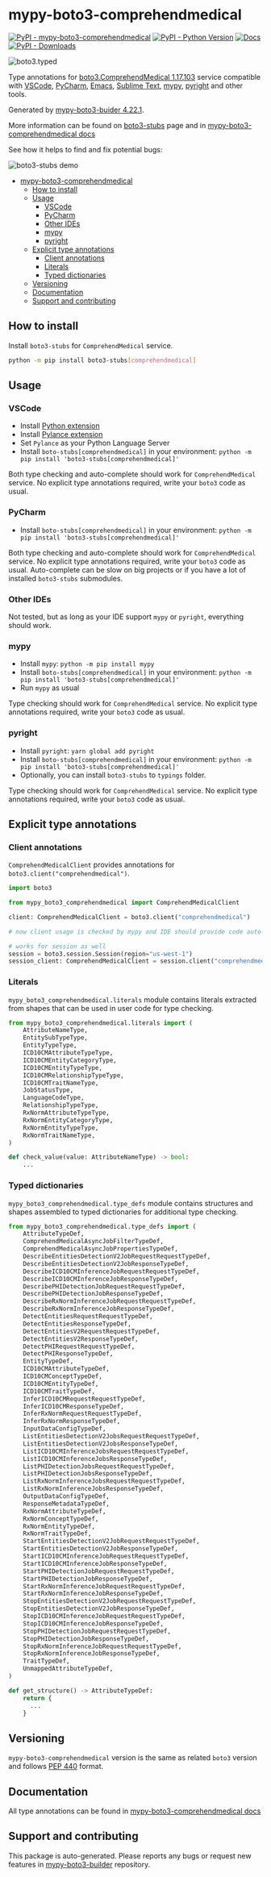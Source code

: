 <a id="mypy-boto3-comprehendmedical"></a>

# mypy-boto3-comprehendmedical

[![PyPI - mypy-boto3-comprehendmedical](https://img.shields.io/pypi/v/mypy-boto3-comprehendmedical.svg?color=blue)](https://pypi.org/project/mypy-boto3-comprehendmedical)
[![PyPI - Python Version](https://img.shields.io/pypi/pyversions/mypy-boto3-comprehendmedical.svg?color=blue)](https://pypi.org/project/mypy-boto3-comprehendmedical)
[![Docs](https://img.shields.io/readthedocs/mypy-boto3-builder.svg?color=blue)](https://mypy-boto3-builder.readthedocs.io/)
[![PyPI - Downloads](https://img.shields.io/pypi/dw/mypy-boto3-comprehendmedical?color=blue)](https://pypistats.org/packages/mypy-boto3-comprehendmedical)

![boto3.typed](https://github.com/vemel/mypy_boto3_builder/raw/master/logo.png)

Type annotations for
[boto3.ComprehendMedical 1.17.103](https://boto3.amazonaws.com/v1/documentation/api/1.17.103/reference/services/comprehendmedical.html#ComprehendMedical)
service compatible with [VSCode](https://code.visualstudio.com/),
[PyCharm](https://www.jetbrains.com/pycharm/),
[Emacs](https://www.gnu.org/software/emacs/),
[Sublime Text](https://www.sublimetext.com/),
[mypy](https://github.com/python/mypy),
[pyright](https://github.com/microsoft/pyright) and other tools.

Generated by
[mypy-boto3-buider 4.22.1](https://github.com/vemel/mypy_boto3_builder).

More information can be found on
[boto3-stubs](https://pypi.org/project/boto3-stubs/) page and in
[mypy-boto3-comprehendmedical docs](https://vemel.github.io/boto3_stubs_docs/mypy_boto3_comprehendmedical/)

See how it helps to find and fix potential bugs:

![boto3-stubs demo](https://github.com/vemel/mypy_boto3_builder/raw/master/demo.gif)

- [mypy-boto3-comprehendmedical](#mypy-boto3-comprehendmedical)
  - [How to install](#how-to-install)
  - [Usage](#usage)
    - [VSCode](#vscode)
    - [PyCharm](#pycharm)
    - [Other IDEs](#other-ides)
    - [mypy](#mypy)
    - [pyright](#pyright)
  - [Explicit type annotations](#explicit-type-annotations)
    - [Client annotations](#client-annotations)
    - [Literals](#literals)
    - [Typed dictionaries](#typed-dictionaries)
  - [Versioning](#versioning)
  - [Documentation](#documentation)
  - [Support and contributing](#support-and-contributing)

<a id="how-to-install"></a>

## How to install

Install `boto3-stubs` for `ComprehendMedical` service.

```bash
python -m pip install boto3-stubs[comprehendmedical]
```

<a id="usage"></a>

## Usage

<a id="vscode"></a>

### VSCode

- Install
  [Python extension](https://marketplace.visualstudio.com/items?itemName=ms-python.python)
- Install
  [Pylance extension](https://marketplace.visualstudio.com/items?itemName=ms-python.vscode-pylance)
- Set `Pylance` as your Python Language Server
- Install `boto-stubs[comprehendmedical]` in your environment:
  `python -m pip install 'boto3-stubs[comprehendmedical]'`

Both type checking and auto-complete should work for `ComprehendMedical`
service. No explicit type annotations required, write your `boto3` code as
usual.

<a id="pycharm"></a>

### PyCharm

- Install `boto-stubs[comprehendmedical]` in your environment:
  `python -m pip install 'boto3-stubs[comprehendmedical]'`

Both type checking and auto-complete should work for `ComprehendMedical`
service. No explicit type annotations required, write your `boto3` code as
usual. Auto-complete can be slow on big projects or if you have a lot of
installed `boto3-stubs` submodules.

<a id="other-ides"></a>

### Other IDEs

Not tested, but as long as your IDE support `mypy` or `pyright`, everything
should work.

<a id="mypy"></a>

### mypy

- Install `mypy`: `python -m pip install mypy`
- Install `boto-stubs[comprehendmedical]` in your environment:
  `python -m pip install 'boto3-stubs[comprehendmedical]'`
- Run `mypy` as usual

Type checking should work for `ComprehendMedical` service. No explicit type
annotations required, write your `boto3` code as usual.

<a id="pyright"></a>

### pyright

- Install `pyright`: `yarn global add pyright`
- Install `boto-stubs[comprehendmedical]` in your environment:
  `python -m pip install 'boto3-stubs[comprehendmedical]'`
- Optionally, you can install `boto3-stubs` to `typings` folder.

Type checking should work for `ComprehendMedical` service. No explicit type
annotations required, write your `boto3` code as usual.

<a id="explicit-type-annotations"></a>

## Explicit type annotations

<a id="client-annotations"></a>

### Client annotations

`ComprehendMedicalClient` provides annotations for
`boto3.client("comprehendmedical")`.

```python
import boto3

from mypy_boto3_comprehendmedical import ComprehendMedicalClient

client: ComprehendMedicalClient = boto3.client("comprehendmedical")

# now client usage is checked by mypy and IDE should provide code auto-complete

# works for session as well
session = boto3.session.Session(region="us-west-1")
session_client: ComprehendMedicalClient = session.client("comprehendmedical")
```

<a id="literals"></a>

### Literals

`mypy_boto3_comprehendmedical.literals` module contains literals extracted from
shapes that can be used in user code for type checking.

```python
from mypy_boto3_comprehendmedical.literals import (
    AttributeNameType,
    EntitySubTypeType,
    EntityTypeType,
    ICD10CMAttributeTypeType,
    ICD10CMEntityCategoryType,
    ICD10CMEntityTypeType,
    ICD10CMRelationshipTypeType,
    ICD10CMTraitNameType,
    JobStatusType,
    LanguageCodeType,
    RelationshipTypeType,
    RxNormAttributeTypeType,
    RxNormEntityCategoryType,
    RxNormEntityTypeType,
    RxNormTraitNameType,
)

def check_value(value: AttributeNameType) -> bool:
    ...
```

<a id="typed-dictionaries"></a>

### Typed dictionaries

`mypy_boto3_comprehendmedical.type_defs` module contains structures and shapes
assembled to typed dictionaries for additional type checking.

```python
from mypy_boto3_comprehendmedical.type_defs import (
    AttributeTypeDef,
    ComprehendMedicalAsyncJobFilterTypeDef,
    ComprehendMedicalAsyncJobPropertiesTypeDef,
    DescribeEntitiesDetectionV2JobRequestRequestTypeDef,
    DescribeEntitiesDetectionV2JobResponseTypeDef,
    DescribeICD10CMInferenceJobRequestRequestTypeDef,
    DescribeICD10CMInferenceJobResponseTypeDef,
    DescribePHIDetectionJobRequestRequestTypeDef,
    DescribePHIDetectionJobResponseTypeDef,
    DescribeRxNormInferenceJobRequestRequestTypeDef,
    DescribeRxNormInferenceJobResponseTypeDef,
    DetectEntitiesRequestRequestTypeDef,
    DetectEntitiesResponseTypeDef,
    DetectEntitiesV2RequestRequestTypeDef,
    DetectEntitiesV2ResponseTypeDef,
    DetectPHIRequestRequestTypeDef,
    DetectPHIResponseTypeDef,
    EntityTypeDef,
    ICD10CMAttributeTypeDef,
    ICD10CMConceptTypeDef,
    ICD10CMEntityTypeDef,
    ICD10CMTraitTypeDef,
    InferICD10CMRequestRequestTypeDef,
    InferICD10CMResponseTypeDef,
    InferRxNormRequestRequestTypeDef,
    InferRxNormResponseTypeDef,
    InputDataConfigTypeDef,
    ListEntitiesDetectionV2JobsRequestRequestTypeDef,
    ListEntitiesDetectionV2JobsResponseTypeDef,
    ListICD10CMInferenceJobsRequestRequestTypeDef,
    ListICD10CMInferenceJobsResponseTypeDef,
    ListPHIDetectionJobsRequestRequestTypeDef,
    ListPHIDetectionJobsResponseTypeDef,
    ListRxNormInferenceJobsRequestRequestTypeDef,
    ListRxNormInferenceJobsResponseTypeDef,
    OutputDataConfigTypeDef,
    ResponseMetadataTypeDef,
    RxNormAttributeTypeDef,
    RxNormConceptTypeDef,
    RxNormEntityTypeDef,
    RxNormTraitTypeDef,
    StartEntitiesDetectionV2JobRequestRequestTypeDef,
    StartEntitiesDetectionV2JobResponseTypeDef,
    StartICD10CMInferenceJobRequestRequestTypeDef,
    StartICD10CMInferenceJobResponseTypeDef,
    StartPHIDetectionJobRequestRequestTypeDef,
    StartPHIDetectionJobResponseTypeDef,
    StartRxNormInferenceJobRequestRequestTypeDef,
    StartRxNormInferenceJobResponseTypeDef,
    StopEntitiesDetectionV2JobRequestRequestTypeDef,
    StopEntitiesDetectionV2JobResponseTypeDef,
    StopICD10CMInferenceJobRequestRequestTypeDef,
    StopICD10CMInferenceJobResponseTypeDef,
    StopPHIDetectionJobRequestRequestTypeDef,
    StopPHIDetectionJobResponseTypeDef,
    StopRxNormInferenceJobRequestRequestTypeDef,
    StopRxNormInferenceJobResponseTypeDef,
    TraitTypeDef,
    UnmappedAttributeTypeDef,
)

def get_structure() -> AttributeTypeDef:
    return {
      ...
    }
```

<a id="versioning"></a>

## Versioning

`mypy-boto3-comprehendmedical` version is the same as related `boto3` version
and follows [PEP 440](https://www.python.org/dev/peps/pep-0440/) format.

<a id="documentation"></a>

## Documentation

All type annotations can be found in
[mypy-boto3-comprehendmedical docs](https://vemel.github.io/boto3_stubs_docs/mypy_boto3_comprehendmedical/)

<a id="support-and-contributing"></a>

## Support and contributing

This package is auto-generated. Please reports any bugs or request new features
in [mypy-boto3-builder](https://github.com/vemel/mypy_boto3_builder/issues/)
repository.

